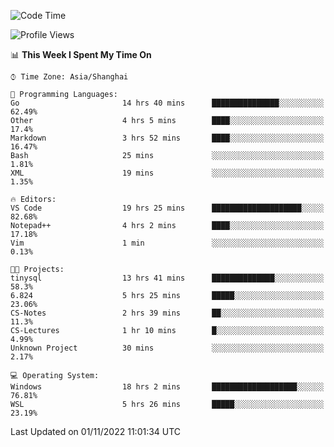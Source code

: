<!--START_SECTION:waka-->
![Code Time](http://img.shields.io/badge/Code%20Time-279%20hrs%2037%20mins-blue)

![Profile Views](http://img.shields.io/badge/Profile%20Views-3-blue)

📊 **This Week I Spent My Time On** 

```text
⌚︎ Time Zone: Asia/Shanghai

💬 Programming Languages: 
Go                       14 hrs 40 mins      ███████████████░░░░░░░░░░   62.49% 
Other                    4 hrs 5 mins        ████░░░░░░░░░░░░░░░░░░░░░   17.4% 
Markdown                 3 hrs 52 mins       ████░░░░░░░░░░░░░░░░░░░░░   16.47% 
Bash                     25 mins             ░░░░░░░░░░░░░░░░░░░░░░░░░   1.81% 
XML                      19 mins             ░░░░░░░░░░░░░░░░░░░░░░░░░   1.35%

🔥 Editors: 
VS Code                  19 hrs 25 mins      ████████████████████░░░░░   82.68% 
Notepad++                4 hrs 2 mins        ████░░░░░░░░░░░░░░░░░░░░░   17.18% 
Vim                      1 min               ░░░░░░░░░░░░░░░░░░░░░░░░░   0.13%

🐱‍💻 Projects: 
tinysql                  13 hrs 41 mins      ██████████████░░░░░░░░░░░   58.3% 
6.824                    5 hrs 25 mins       █████░░░░░░░░░░░░░░░░░░░░   23.06% 
CS-Notes                 2 hrs 39 mins       ██░░░░░░░░░░░░░░░░░░░░░░░   11.3% 
CS-Lectures              1 hr 10 mins        █░░░░░░░░░░░░░░░░░░░░░░░░   4.99% 
Unknown Project          30 mins             ░░░░░░░░░░░░░░░░░░░░░░░░░   2.17%

💻 Operating System: 
Windows                  18 hrs 2 mins       ███████████████████░░░░░░   76.81% 
WSL                      5 hrs 26 mins       █████░░░░░░░░░░░░░░░░░░░░   23.19%

```


 Last Updated on 01/11/2022 11:01:34 UTC
<!--END_SECTION:waka-->